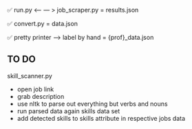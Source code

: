 ✅ run.py <— — > job_scraper.py = results.json

✅ convert.py = data.json

✅ pretty printer —> label by hand = {prof}_data.json



TO DO
---

skill_scanner.py
- open job link
- grab description
- use nltk to parse out everything but verbs and nouns
- run parsed data again skills data set
- add detected skills to skills attribute in respective jobs data
